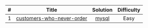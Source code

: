 
|#|Title|Solution|Difficulty|
|:-:|:-:|:-:|:-:|
|1|[customers-who-never-order](https://leetcode-cn.com/problems/customers-who-never-order/description/)|[mysql](https://github.com/signjing/LeetCode/blob/master/database/customers-who-never-order.sql)|Easy|
